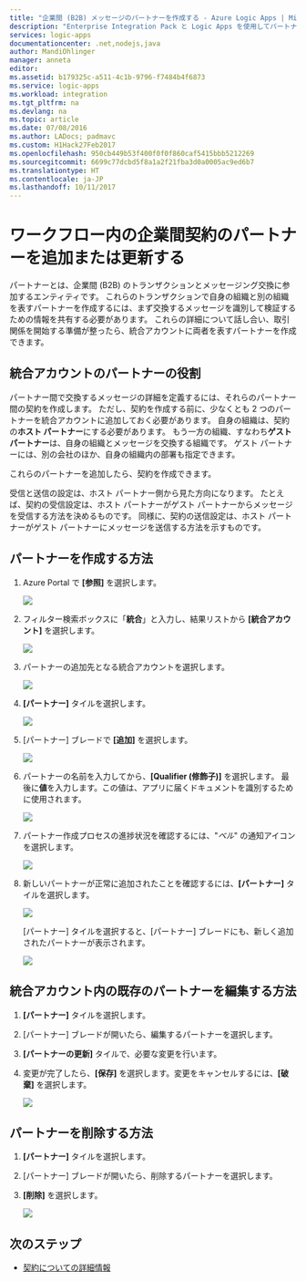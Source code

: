 ```yaml
---
title: "企業間 (B2B) メッセージのパートナーを作成する - Azure Logic Apps | Microsoft Docs"
description: "Enterprise Integration Pack と Logic Apps を使用してパートナーを統合アカウントに追加する方法について説明します"
services: logic-apps
documentationcenter: .net,nodejs,java
author: MandiOhlinger
manager: anneta
editor: 
ms.assetid: b179325c-a511-4c1b-9796-f7484b4f6873
ms.service: logic-apps
ms.workload: integration
ms.tgt_pltfrm: na
ms.devlang: na
ms.topic: article
ms.date: 07/08/2016
ms.author: LADocs; padmavc
ms.custom: H1Hack27Feb2017
ms.openlocfilehash: 950cb449b53f400f0f0f860caf5415bbb5212269
ms.sourcegitcommit: 6699c77dcbd5f8a1a2f21fba3d0a0005ac9ed6b7
ms.translationtype: HT
ms.contentlocale: ja-JP
ms.lasthandoff: 10/11/2017
---
```

# <a name="add-or-update-partners-in-business-to-business-agreements-in-your-workflow"></a>ワークフロー内の企業間契約のパートナーを追加または更新する

パートナーとは、企業間 (B2B) のトランザクションとメッセージング交換に参加するエンティティです。 これらのトランザクションで自身の組織と別の組織を表すパートナーを作成するには、まず交換するメッセージを識別して検証するための情報を共有する必要があります。 これらの詳細について話し合い、取引関係を開始する準備が整ったら、統合アカウントに両者を表すパートナーを作成できます。

## <a name="what-roles-do-partners-have-in-your-integration-account"></a>統合アカウントのパートナーの役割

パートナー間で交換するメッセージの詳細を定義するには、それらのパートナー間の契約を作成します。 ただし、契約を作成する前に、少なくとも 2 つのパートナーを統合アカウントに追加しておく必要があります。 自身の組織は、契約の**ホスト パートナー**にする必要があります。 もう一方の組織、すなわち**ゲスト パートナー**は、自身の組織とメッセージを交換する組織です。 ゲスト パートナーには、別の会社のほか、自身の組織内の部署も指定できます。

これらのパートナーを追加したら、契約を作成できます。

受信と送信の設定は、ホスト パートナー側から見た方向になります。 たとえば、契約の受信設定は、ホスト パートナーがゲスト パートナーからメッセージを受信する方法を決めるものです。 同様に、契約の送信設定は、ホスト パートナーがゲスト パートナーにメッセージを送信する方法を示すものです。

## <a name="how-to-create-a-partner"></a>パートナーを作成する方法

1. Azure Portal で **[参照]** を選択します。

    ![](./media/logic-apps-enterprise-integration-overview/overview-1.png)

2. フィルター検索ボックスに「**統合**」と入力し、結果リストから **[統合アカウント]** を選択します。

    ![](./media/logic-apps-enterprise-integration-overview/overview-2.png)

3. パートナーの追加先となる統合アカウントを選択します。

    ![](./media/logic-apps-enterprise-integration-overview/overview-3.png)

4. **[パートナー]** タイルを選択します。

    ![](./media/logic-apps-enterprise-integration-partners/partner-1.png)

5. [パートナー] ブレードで **[追加]** を選択します。

    ![](./media/logic-apps-enterprise-integration-partners/partner-2.png)

6. パートナーの名前を入力してから、**[Qualifier (修飾子)]** を選択します。 最後に**値**を入力します。この値は、アプリに届くドキュメントを識別するために使用されます。

    ![](./media/logic-apps-enterprise-integration-partners/partner-3.png)

7. パートナー作成プロセスの進捗状況を確認するには、"*ベル*" の通知アイコンを選択します。

    ![](./media/logic-apps-enterprise-integration-partners/partner-4.png)

8. 新しいパートナーが正常に追加されたことを確認するには、**[パートナー]** タイルを選択します。

    ![](./media/logic-apps-enterprise-integration-partners/partner-5.png)

    [パートナー] タイルを選択すると、[パートナー] ブレードにも、新しく追加されたパートナーが表示されます。

    ![](./media/logic-apps-enterprise-integration-partners/partner-6.png)

## <a name="how-to-edit-existing-partners-in-your-integration-account"></a>統合アカウント内の既存のパートナーを編集する方法

1. **[パートナー]** タイルを選択します。
2. [パートナー] ブレードが開いたら、編集するパートナーを選択します。
3. **[パートナーの更新]** タイルで、必要な変更を行います。
4. 変更が完了したら、**[保存]** を選択します。変更をキャンセルするには、**[破棄]** を選択します。

    ![](./media/logic-apps-enterprise-integration-partners/edit-1.png)

## <a name="how-to-delete-a-partner"></a>パートナーを削除する方法

1. **[パートナー]** タイルを選択します。
2. [パートナー] ブレードが開いたら、削除するパートナーを選択します。
3. **[削除]** を選択します。

    ![](./media/logic-apps-enterprise-integration-partners/delete-1.png)

## <a name="next-steps"></a>次のステップ
* [契約についての詳細情報](../logic-apps/logic-apps-enterprise-integration-agreements.md "Enterprise Integration の契約についての詳細情報")  

